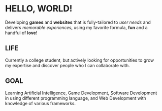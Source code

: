 # HELLO, WORLD!
Developing **games** and **websites** that is fully-tailored to *user needs* and delivers *memorable experiences*, 
using my favorite formula, **fun** and a handful of **love**!

## LIFE
Currently a college student, but actively looking for opportunities to grow my expertise and discover people 
who I can collaborate with.

## GOAL
Learning Artificial Intelligence, Game Development, Software Development in using different programming language, 
and Web Development with knowledge of various frameworks.
